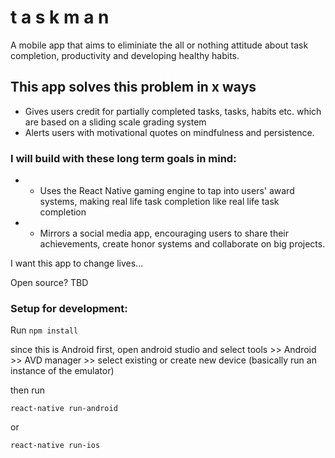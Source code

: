 # t a s k m a n

A mobile app that aims to eliminiate the all or nothing attitude about task completion, productivity and developing healthy habits.

## This app solves this problem in x ways

* Gives users credit for partially completed tasks, tasks, habits etc. which are based on a sliding scale grading system
* Alerts users with motivational quotes on mindfulness and persistence.


### I will build with these long term goals in mind:
* * Uses the React Native gaming engine to tap into users' award systems, making real life task completion like real life task completion
* * Mirrors a social media app, encouraging users to share their achievements, create honor systems and collaborate on big projects.


I want this app to change lives...

Open source? TBD

### Setup for development:

Run ```npm install```

since this is Android first, open android studio and select tools >> Android >> AVD manager >> select existing or create new device (basically run an instance of the emulator)

then run

``` react-native run-android ```

or


``` react-native run-ios ```